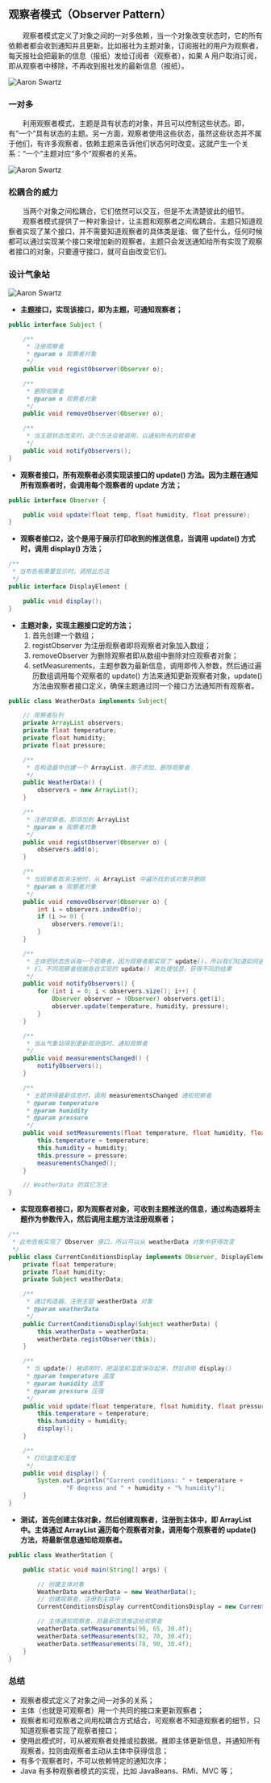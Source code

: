 
## 观察者模式（Observer Pattern）
　　观察者模式定义了对象之间的一对多依赖，当一个对象改变状态时，它的所有依赖者都会收到通知并且更新。比如报社为主题对象，订阅报社的用户为观察者，每天报社会把最新的信息（报纸）发给订阅者（观察者），如果 A 用户取消订阅，即从观察者中移除，不再收到报社发的最新信息（报纸）。
  
![Aaron Swartz](https://raw.githubusercontent.com/martin-1992/head_first_design_patterns_notebook/master/chapter_2/chapter_2_p1.png)

### 一对多
　　利用观察者模式，主题是具有状态的对象，并且可以控制这些状态。即，有“一个”具有状态的主题。另一方面，观察者使用这些状态，虽然这些状态并不属于他们，有许多观察者，依赖主题来告诉他们状态何时改变。这就产生一个关系：“一个”主题对应“多个”观察者的关系。
  
![Aaron Swartz](https://raw.githubusercontent.com/martin-1992/head_first_design_patterns_notebook/master/chapter_2/chapter_2_p2.png)

### 松耦合的威力
　　当两个对象之间松耦合，它们依然可以交互，但是不太清楚彼此的细节。<br />
　　观察者模式提供了一种对象设计，让主题和观察者之间松耦合。主题只知道观察者实现了某个接口，并不需要知道观察者的具体类是谁、做了些什么，任何时候都可以通过实现某个接口来增加新的观察者。主题只会发送通知给所有实现了观察者接口的对象，只要遵守接口，就可自由改变它们。

### 设计气象站

![Aaron Swartz](https://raw.githubusercontent.com/martin-1992/head_first_design_patterns_notebook/master/chapter_2/chapter_2_p3.png)

- **主题接口，实现该接口，即为主题，可通知观察者；**

```java
public interface Subject {

    /**
     * 注册观察者
     * @param o 观察者对象
     */
    public void registObserver(Observer o);

    /**
     * 删除观察者
     * @param o 观察者对象
     */
    public void removeObserver(Observer o);

    /**
     * 当主题状态改变时，这个方法会被调用，以通知所有的观察者
     */
    public void notifyObservers();
}
```

- **观察者接口，所有观察者必须实现该接口的 update() 方法。因为主题在通知所有观察者时，会调用每个观察者的 update 方法；**

```java
public interface Observer {

    public void update(float temp, float humidity, float pressure);
}
```

- **观察者接口2，这个是用于展示打印收到的推送信息，当调用 update() 方式时，调用 display() 方法；**

```java
/**
 * 当布告板需要显示时，调用此方法
 */
public interface DisplayElement {

    public void display();
}
```

- **主题对象，实现主题接口定的方法；**
    1. 首先创建一个数组；
    2. registObserver 为注册观察者即将观察者对象加入数组；
    3. removeObserver 为删除观察者即从数组中删除对应观察者对象；
    4. setMeasurements，主题参数为最新信息，调用即传入参数，然后通过遍历数组调用每个观察者的 update() 方法来通知更新观察者对象，update() 方法由观察者接口定义，确保主题通过同一个接口方法通知所有观察者。

```java
public class WeatherData implements Subject{

    // 观察者队列
    private ArrayList observers;
    private float temperature;
    private float humidity;
    private float pressure;

    /**
     * 在构造器中创建一个 ArrayList，用于添加、删除观察者
     */
    public WeatherData() {
        observers = new ArrayList();
    }

    /**
     * 注册观察者，即添加到 ArrayList
     * @param o 观察者对象
     */
    public void registObserver(Observer o) {
        observers.add(o);
    }

    /**
     * 当观察者取消注册时，从 ArrayList 中遍历找到该对象并删除
     * @param o 观察者对象
     */
    public void removeObserver(Observer o) {
        int i = observers.indexOf(o);
        if (i >= 0) {
            observers.remove(i);
        }
    }

    /**
     * 主体把状态告诉每一个观察者，因为观察者都实现了 update()，所以我们知道如何通知它
     * 们，不同观察者根据各自实现的 update() 来处理信息，获得不同的结果
     */
    public void notifyObservers() {
        for (int i = 0; i < observers.size(); i++) {
            Observer observer = (Observer) observers.get(i);
            observer.update(temperature, humidity, pressure);
        }
    }

    /**
     * 当从气象站得到更新观测值时，通知观察者
     */
    public void measurementsChanged() {
        notifyObservers();
    }

    /**
     * 主题获得最新信息时，调用 measurementsChanged 通知观察者
     * @param temperature
     * @param humidity
     * @param pressure
     */
    public void setMeasurements(float temperature, float humidity, float pressure) {
        this.temperature = temperature;
        this.humidity = humidity;
        this.pressure = pressure;
        measurementsChanged();
    }

    // WeatherData 的其它方法
}

```

- **实现观察者接口，即为观察者对象，可收到主题推送的信息，通过构造器将主题作为参数传入，然后调用主题方法注册观察者；**

```java
/**
 * 此布告板实现了 Observer 接口，所以可以从 weatherData 对象中获得改变
 */
public class CurrentConditionsDisplay implements Observer, DisplayElement {
    private float temperature;
    private float humidity;
    private Subject weatherData;

    /**
     * 通过构造器，注册主题 weatherData 对象
     * @param weatherData
     */
    public CurrentConditionsDisplay(Subject weatherData) {
        this.weatherData = weatherData;
        weatherData.registObserver(this);
    }

    /**
     * 当 update() 被调用时，把温度和湿度保存起来，然后调用 display()
     * @param temperature 温度
     * @param humidity 适度
     * @param pressure 压强
     */
    public void update(float temperature, float humidity, float pressure) {
        this.temperature = temperature;
        this.humidity = humidity;
        display();
    }

    /**
     * 打印温度和湿度
     */
    public void display() {
        System.out.println("Current conditions: " + temperature +
                "F degress and " + humidity + "% humidity");
    }
}
```

- **测试，首先创建主体对象，然后创建观察者，注册到主体中，即 ArrayList 中。主体通过 ArrayList 遍历每个观察者对象，调用每个观察者的 update() 方法，将最新信息通知给观察者。**

```java
public class WeatherStation {

    public static void main(String[] args) {

        // 创建主体对象
        WeatherData weatherData = new WeatherData();
        // 创建观察者，注册到主体中
        CurrentConditionsDisplay currentConditionsDisplay = new CurrentConditionsDisplay(weatherData);

        // 主体通知观察者，将最新信息推送给观察者
        weatherData.setMeasurements(90, 65, 30.4f);
        weatherData.setMeasurements(82, 70, 30.4f);
        weatherData.setMeasurements(78, 90, 30.4f);
    }
}
```

### 总结

- 观察者模式定义了对象之间一对多的关系；
- 主体（也就是可观察者）用一个共同的接口来更新观察者；
- 观察者和可观察者之间用松耦合方式结合，可观察者不知道观察者的细节，只知道观察者实现了观察者接口；
- 使用此模式时，可从被观察者处推或拉数据。推即主体更新信息，并通知所有观察者。拉则由观察者主动从主体中获得信息；
- 有多个观察者时，不可以依赖特定的通知次序；
- Java 有多种观察者模式的实现，比如 JavaBeans、RMI、MVC 等；
